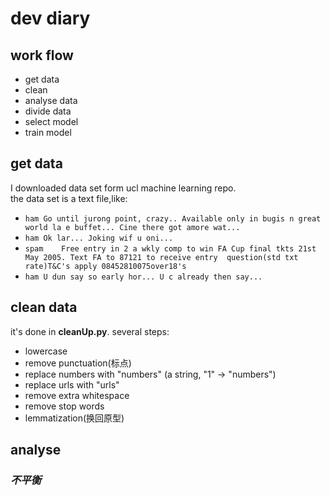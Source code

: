# dev diary
## work flow
- get data
- clean
- analyse data
- divide data
- select model
- train model

## get data
I downloaded data set form ucl machine learning repo.  
the data set is a text file,like:  
- ``ham	Go until jurong point, crazy.. Available only in bugis n great world la e buffet... Cine there got amore wat...``  
- ``ham	Ok lar... Joking wif u oni...``  
- ``spam	Free entry in 2 a wkly comp to win FA Cup final tkts 21st May 2005. Text FA to 87121 to receive entry 
 question(std txt rate)T&C's apply 08452810075over18's``
- ``ham	U dun say so early hor... U c already then say...``

## clean data
it's done in **cleanUp.py**.
several steps:
- lowercase
- remove punctuation(标点)
- replace numbers with "numbers" (a string, "1" -> "numbers")
- replace urls with "urls"
- remove extra whitespace
- remove stop words
- lemmatization(换回原型)

## analyse
### *不平衡*
